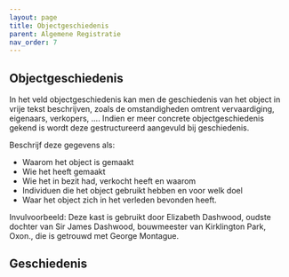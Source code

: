 ```yaml
---
layout: page
title: Objectgeschiedenis
parent: Algemene Registratie
nav_order: 7
---
```


## Objectgeschiedenis

In het veld objectgeschiedenis kan men de geschiedenis van het object in vrije tekst beschrijven, zoals de omstandigheden omtrent vervaardiging, eigenaars, verkopers, .... Indien er meer concrete objectgeschiedenis gekend is wordt deze gestructureerd aangevuld bij geschiedenis.

Beschrijf deze gegevens als:

- Waarom het object is gemaakt
- Wie het heeft gemaakt
- Wie het in bezit had, verkocht heeft en waarom
- Individuen die het object gebruikt hebben en voor welk doel
- Waar het object zich in het verleden bevonden heeft.

Invulvoorbeeld:
Deze kast is gebruikt door Elizabeth Dashwood, oudste dochter van Sir James Dashwood, bouwmeester van Kirklington Park, Oxon., die is getrouwd met George Montague.

## Geschiedenis

 
